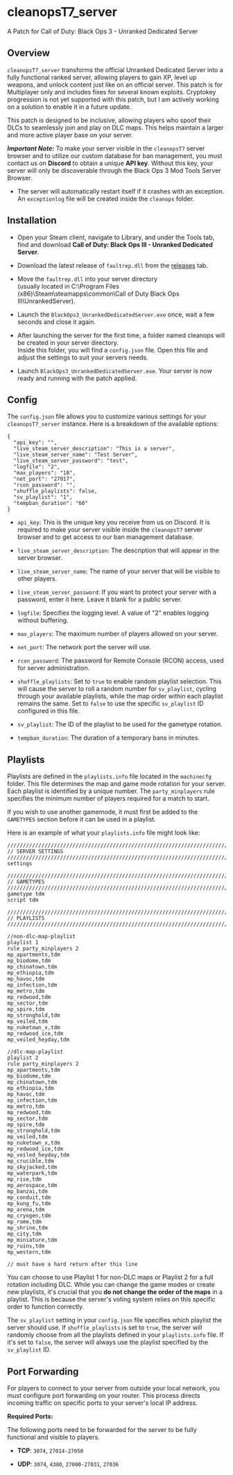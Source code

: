 # cleanopsT7_server
A Patch for Call of Duty: Black Ops 3 - Unranked Dedicated Server

## Overview
`cleanopsT7_server` transforms the official Unranked Dedicated Server into a fully functional ranked server, allowing players to gain XP, level up weapons, and unlock content just like on an official server. This patch is for Multiplayer only and includes fixes for several known exploits.
Cryptokey progression is not yet supported with this patch, but I am actively working on a solution to enable it in a future update.

This patch is designed to be inclusive, allowing players who spoof their DLCs to seamlessly join and play on DLC maps. This helps maintain a larger and more active player base on your server.

***Important Note:*** To make your server visible in the `cleanopsT7` server browser and to utilize our custom database for ban management, you must contact us on **Discord** to obtain a unique **API key**. Without this key, your server will only be discoverable through the Black Ops 3 Mod Tools Server Browser. 

- The server will automatically restart itself if it crashes with an exception. An `exceptionlog` file will be created inside the `cleanops` folder.

## Installation
-   Open your Steam client, navigate to Library, and under the Tools tab,<br>
    find and download **Call of Duty: Black Ops III - Unranked Dedicated Server**.

-   Download the latest release of `faultrep.dll` from the [releases](https://github.com/notnightwolf/cleanopsT7_server/releases) tab.

-   Move the `faultrep.dll` into your server directory<br>
    (usually located in C:\Program Files (x86)\Steam\steamapps\common\Call of Duty Black Ops III\UnrankedServer).

-   Launch the `BlackOps3_UnrankedDedicatedServer.exe` once, wait a few seconds and close it again.

-   After launching the server for the first time, a folder named cleanops will be created in your server directory.<br> 
    Inside this folder, you will find a `config.json` file. Open this file and adjust the settings to suit your servers needs.

-  Launch `BlackOps3_UnrankedDedicatedServer.exe`. Your server is now ready and running with the patch applied.

## Config
The `config.json` file allows you to customize various settings for your `cleanopsT7_server` instance. Here is a breakdown of the available options:
```
{
  "api_key": "",
  "live_steam_server_description": "This is a server",
  "live_steam_server_name": "Test Server",
  "live_steam_server_password": "test",
  "logfile": "2",
  "max_players": "18",
  "net_port": "27017",
  "rcon_password": "",
  "shuffle_playlists": false,
  "sv_playlist": "1",
  "tempban_duration": "60"
}
```
- `api_key`: This is the unique key you receive from us on Discord. It is required to make your server visible inside the `cleanopsT7` server browser and to get access to our ban management database.

- `live_steam_server_description`: The description that will appear in the server browser.

- `live_steam_server_name`: The name of your server that will be visible to other players.

- `live_steam_server_password`: If you want to protect your server with a password, enter it here. Leave it blank for a public server.

- `logfile`: Specifies the logging level. A value of "2" enables logging without buffering.

- `max_players`: The maximum number of players allowed on your server.

- `net_port`: The network port the server will use.

- `rcon_password`: The password for Remote Console (RCON) access, used for server administration.

- `shuffle_playlists`: Set to `true` to enable random playlist selection. This will cause the server to roll a random number for `sv_playlist`, cycling through your available playlists, while the map order within each playlist remains the same. Set to `false` to use the specific `sv_playlist` ID configured in this file.

- `sv_playlist`: The ID of the playlist to be used for the gametype rotation.

- `tempban_duration`: The duration of a temporary bans in minutes.

## Playlists
Playlists are defined in the `playlists.info` file located in the `machinecfg` folder. This file determines the map and game mode rotation for your server. Each playlist is identified by a unique number. The `party_minplayers` rule specifies the minimum number of players required for a match to start.

If you wish to use another gamemode, it must first be added to the `GAMETYPES` section before it can be used in a playlist.

Here is an example of what your `playlists.info` file might look like:
```
///////////////////////////////////////////////////////////////////////////
// SERVER SETTINGS
///////////////////////////////////////////////////////////////////////////
settings

///////////////////////////////////////////////////////////////////////////
// GAMETYPES
///////////////////////////////////////////////////////////////////////////
gametype tdm
script tdm

///////////////////////////////////////////////////////////////////////////
// PLAYLISTS
///////////////////////////////////////////////////////////////////////////

//non-dlc-map-playlist
playlist 1
rule party_minplayers 2
mp_apartments,tdm
mp_biodome,tdm
mp_chinatown,tdm
mp_ethiopia,tdm
mp_havoc,tdm
mp_infection,tdm
mp_metro,tdm
mp_redwood,tdm
mp_sector,tdm
mp_spire,tdm
mp_stronghold,tdm
mp_veiled,tdm
mp_nuketown_x,tdm
mp_redwood_ice,tdm
mp_veiled_heyday,tdm

//dlc-map-playlist
playlist 2
rule party_minplayers 2
mp_apartments,tdm
mp_biodome,tdm
mp_chinatown,tdm
mp_ethiopia,tdm
mp_havoc,tdm
mp_infection,tdm
mp_metro,tdm
mp_redwood,tdm
mp_sector,tdm
mp_spire,tdm
mp_stronghold,tdm
mp_veiled,tdm
mp_nuketown_x,tdm
mp_redwood_ice,tdm
mp_veiled_heyday,tdm
mp_crucible,tdm
mp_skyjacked,tdm
mp_waterpark,tdm
mp_rise,tdm
mp_aerospace,tdm
mp_banzai,tdm
mp_conduit,tdm
mp_kung_fu,tdm
mp_arena,tdm
mp_cryogen,tdm
mp_rome,tdm
mp_shrine,tdm
mp_city,tdm
mp_miniature,tdm
mp_ruins,tdm
mp_western,tdm

// must have a hard return after this line
```
You can choose to use Playlist 1 for non-DLC maps or Playlist 2 for a full rotation including DLC. While you can change the game modes or create new playlists, it's crucial that you **do not change the order of the maps** in a playlist. This is because the server's voting system relies on this specific order to function correctly.

The `sv_playlist` setting in your `config.json` file specifies which playlist the server should use. If `shuffle_playlists` is set to `true`, the server will randomly choose from all the playlists defined in your `playlists.info` file. If it's set to `false`, the server will always use the playlist specified by the `sv_playlist` ID.

## Port Forwarding
For players to connect to your server from outside your local network, you must configure port forwarding on your router. This process directs incoming traffic on specific ports to your server's local IP address.

**Required Ports:**

The following ports need to be forwarded for the server to be fully functional and visible to players.

- **TCP**: `3074`, `27014-27050`

- **UDP**: `3074`, `4380`, `27000-27031`, `27036`

